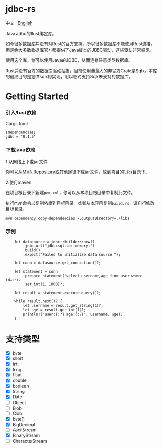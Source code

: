 # jdbc-rs

中文 | [English](./README.md)

Java Jdbc的Rust绑定库。

如今很多数据库并没有对Rust的官方支持，所以很多数据库不能使用Rust连接。但是绝大多数数据库官方都提供了Java版本的JDBC驱动，这些驱动非常稳定。

使用这个库，你可以使用Java的JDBC，从而连接任意类型数据库。

Rust并没有官方的数据库驱动抽象，目前使用量最大的非官方Crate是Sqlx。本库的最终目的是提供sqlx的实现，用以临时支持Sqlx未支持的数据库。

# Getting Started

### 引入Rust依赖

Cargo.toml
```
[dependencies]
jdbc = "0.1.0"
```

### 下载java依赖

1.从网络上下载jar文件

你可以从[MVN Repository](https://mvnrepository.com/)或其他途径下载jar文件，放到项目的`libs`目录下。

2.使用maven

在项目根目录下新建`pom.xml`，你可以从本项目根目录中复制此文件。

执行mvn命令以复制依赖到目标目录。或者从本项目复制`build.rs`，请自行修改目标目录。

```
mvn dependency:copy-dependencies -DoutputDirectory=./libs
```

### 示例

```
    let datasource = jdbc::Builder::new()
        .jdbc_url("jdbc:sqlite::memory:")
        .build()
        .expect("Failed to initialize data source.");

    let conn = datasource.get_connection()?;

    let statement = conn
        .prepare_statement("select username,age from user where id=?")?
        .set_int(1, 1000)?;

    let result = statement.execute_query()?;

    while result.next()? {
        let username = result.get_string(1)?;
        let age = result.get_int(1)?;
        println!("user:{:?} age:{:?}", username, age);
    }
```

# 支持类型

- [x] byte
- [x] short
- [x] int
- [x] long
- [x] float
- [x] double
- [x] boolean
- [x] String
- [x] Date
- [ ] Object
- [ ] Blob
- [ ] Clob
- [x] byte[]
- [x] BigDecimal
- [ ] AsciiStream
- [x] BinaryStream
- [ ] CharacterStream